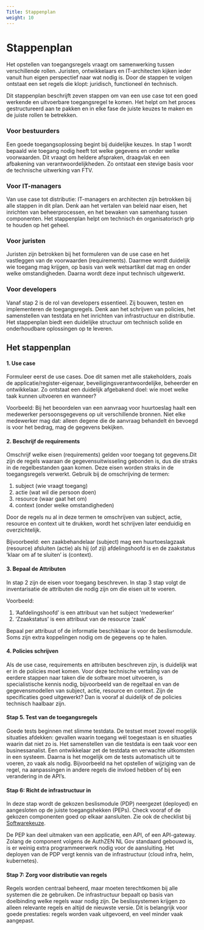 ```yaml
---
Title: Stappenplan
weight: 10
---
```


# Stappenplan

Het opstellen van toegangsregels vraagt om samenwerking tussen verschillende rollen. 
Juristen, ontwikkelaars en IT-architecten kijken ieder vanuit hun eigen perspectief naar wat nodig is.
Door de stappen te volgen ontstaat een set regels die klopt: juridisch, functioneel én technisch.

Dit stappenplan beschrijft zeven stappen om van een use case tot een goed werkende en uitvoerbare toegangsregel te komen. Het helpt om het proces gestructureerd aan te pakken en in elke fase de juiste keuzes te maken en de juiste rollen te betrekken.

### Voor bestuurders

Een goede toegangsoplossing begint bij duidelijke keuzes. In stap 1 wordt bepaald wie toegang nodig heeft tot welke gegevens en onder welke voorwaarden. Dit vraagt om heldere afspraken, draagvlak en een afbakening van verantwoordelijkheden. Zo ontstaat een stevige basis voor de technische uitwerking van FTV.

### Voor IT-managers

Van use case tot distributie: IT-managers en architecten zijn betrokken bij alle stappen in dit plan. Denk aan het vertalen van beleid naar eisen, het inrichten van beheerprocessen, en het bewaken van samenhang tussen componenten. Het stappenplan helpt om technisch én organisatorisch grip te houden op het geheel.

### Voor juristen

Juristen zijn betrokken bij het formuleren van de use case en het vastleggen van de voorwaarden (requirements). Daarmee wordt duidelijk wie toegang mag krijgen, op basis van welk wetsartikel dat mag en onder welke omstandigheden. Daarna wordt deze input technisch uitgewerkt.

### Voor developers

Vanaf stap 2 is de rol van developers essentieel. Zij bouwen, testen en implementeren de toegangsregels. Denk aan het schrijven van policies, het samenstellen van testdata en het inrichten van infrastructuur en distributie. Het stappenplan biedt een duidelijke structuur om technisch solide en onderhoudbare oplossingen op te leveren.


## Het stappenplan

#### 1. Use case

Formuleer eerst de use cases. Doe dit samen met alle stakeholders, zoals de applicatie/register-eigenaar, beveiligingsverantwoordelijke, beheerder en ontwikkelaar. Zo ontstaat een duidelijk afgebakend doel: wie moet welke taak kunnen uitvoeren en wanneer?

Voorbeeld: Bij het beoordelen van een aanvraag voor huurtoeslag haalt een medewerker persoonsgegevens op uit verschillende bronnen. Niet elke medewerker mag dat: alleen degene die de aanvraag behandelt én bevoegd is voor het bedrag, mag de gegevens bekijken.


#### 2. Beschrijf de requirements

Omschrijf welke eisen (requirements) gelden voor toegang tot gegevens.Dit zijn de regels waaraan de gegevensuitwisseling gebonden is, dus die straks in de regelbestanden gaan komen. Deze eisen worden straks in de toegangsregels verwerkt.
Gebruik bij de omschrijving de termen:

1.	subject (wie vraagt toegang)
2.	actie (wat wil die persoon doen)
3.	resource (waar gaat het om)
4.	context (onder welke omstandigheden)

Door de regels nu al in deze termen te omschrijven van subject, actie, resource en context uit te drukken, wordt het schrijven later eenduidig en overzichtelijk.

Bijvoorbeeld: een zaakbehandelaar (subject) mag een huurtoeslagzaak (resource) afsluiten (actie) als hij (of zij) afdelingshoofd is en de zaakstatus ‘klaar om af te sluiten’ is (context).

#### 3. Bepaal de Attributen

In stap 2 zijn de eisen voor toegang beschreven. In stap 3 stap volgt de inventarisatie de attributen die nodig zijn om die eisen uit te voeren.

Voorbeeld:

1. ‘Aafdelingshoofd’  is een attribuut van het subject ‘medewerker’
2. ‘Zzaakstatus’ is een attribuut van de resource ‘zaak’

Bepaal per attribuut of de informatie beschikbaar is voor de beslismodule. Soms zijn extra koppelingen nodig om de gegevens op te halen.

#### 4. Policies schrijven

Als de use case, requirements en attributen beschreven zijn, is duidelijk wat er in de policies moet komen.
Voor deze technische vertaling van de eerdere stappen naar taken die de software moet uitvoeren, is specialistische kennis nodig, bijvoorbeeld van de regeltaal en van de gegevensmodellen van subject, actie, resource en context. Zijn de specificaties goed uitgewerkt? Dan is vooraf al duidelijk of de policies technisch haalbaar zijn.

#### Stap 5. Test van de toegangsregels

Goede tests beginnen met slimme testdata. De testset moet zoveel mogelijk situaties afdekken: gevallen waarin toegang wél toegestaan is en situaties waarin dat niet zo is.
Het samenstellen van die testdata is een taak voor een businessanalist. Een ontwikkelaar zet de testdata en verwachte uitkomsten in een systeem. Daarna is het mogelijk om de tests automatisch uit te voeren, zo vaak als nodig. Bijvoorbeeld na het opstellen of wijziging van de regel, na aanpassingen in andere regels die invloed  hebben of bij een verandering in de API’s.

#### Stap 6: Richt de infrastructuur in

In deze stap wordt de gekozen beslismodule (PDP) neergezet (deployed) en aangesloten op de juiste toegangshekken (PEPs).  Check vooraf of de gekozen componenten goed op elkaar aansluiten. Zie ook de checklist bij [Softwarekeuze](../2.softwarekeus).

De PEP kan deel uitmaken van een applicatie, een API, of een API-gateway. Zolang de component volgens de AuthZEN NL Gov standaard gebouwd is, is er weinig extra programmeerwerk nodig voor de aansluiting.
Het deployen van de PDP vergt kennis van de infrastructuur (cloud infra, helm, kubernetes).

#### Stap 7: Zorg voor distributie van regels

Regels worden centraal beheerd, maar moeten terechtkomen bij alle systemen die ze gebruiken. De infrastructuur bepaalt op basis van doelbinding welke regels waar nodig zijn.
De beslissystemen krijgen zo alleen relevante regels en altijd de nieuwste versie. Dit is belangrijk voor goede prestaties: regels worden  vaak uitgevoerd, en veel minder vaak aangepast.
